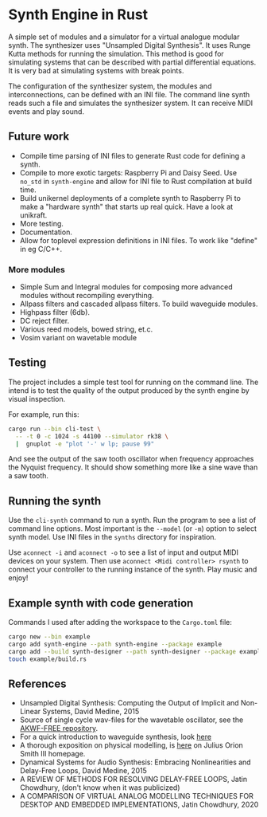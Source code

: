# Synth Engine in Rust

A simple set of modules and a simulator for a virtual analogue modular synth. 
The synthesizer uses "Unsampled Digital Synthesis". It uses Runge Kutta methods
for running the simulation. This method is good for simulating systems that can
be described with partial differential equations. It is very bad at simulating
systems with break points.

The configuration of the synthesizer system, the modules and interconnections,
can be defined with an INI file. The command line synth reads such a file and 
simulates the synthesizer system. It can receive MIDI events and play sound.

## Future work

- Compile time parsing of INI files to generate Rust code for defining a synth.
- Compile to more exotic targets: Raspberry Pi and Daisy Seed. Use `no_std` in
  `synth-engine` and allow for INI file to Rust compilation at build time.
- Build unikernel deployments of a complete synth to Raspberry Pi to make a 
  "hardware synth" that starts up real quick. Have a look at unikraft.
- More testing.
- Documentation.
- Allow for toplevel expression definitions in INI files. To work like "define"
  in eg C/C++.

### More modules

- Simple Sum and Integral modules for composing more advanced modules without 
  recompiling everything.
- Allpass filters and cascaded allpass filters. To build waveguide modules.
- Highpass filter (6db).
- DC reject filter.
- Various reed models, bowed string, et.c.
- Vosim variant on wavetable module

## Testing

The project includes a simple test tool for running on the command line. The intend
is to test the quality of the output produced by the synth engine by visual inspection.

For example, run this:

```bash
cargo run --bin cli-test \
  -- -t 0 -c 1024 -s 44100 --simulator rk38 \
  |  gnuplot -e "plot '-' w lp; pause 99"
```

And see the output of the saw tooth oscillator when frequency approaches the Nyquist 
frequency. It should show something more like a sine wave than a saw tooth.

## Running the synth

Use the `cli-synth` command to run a synth. Run the program to see a list of command line
options. Most important is the `--model` (or `-m`) option to select synth model. Use INI
files in the `synths` directory for inspiration.

Use `aconnect -i` and `aconnect -o` to see a list of input and output MIDI devices on
your system. Then use `aconnect <Midi controller> rsynth` to connect your controller to 
the running instance of the synth. Play music and enjoy!

## Example synth with code generation

Commands I used after adding the workspace to the `Cargo.toml` file:

```bash
cargo new --bin example
cargo add synth-engine --path synth-engine --package example
cargo add --build synth-designer --path synth-designer --package example
touch example/build.rs
```

## References

- Unsampled Digital Synthesis: Computing the Output of Implicit and Non-Linear
  Systems, David Medine, 2015
- Source of single cycle wav-files for the wavetable oscillator, see the
  [AKWF-FREE repository](https://github.com/KristofferKarlAxelEkstrand/AKWF-FREE.git).
- For a quick introduction to waveguide synthesis, look [here](https://www.osar.fr/notes/waveguides/)
- A thorough exposition on physical modelling, is [here](https://ccrma.stanford.edu/~jos/) on 
  Julius Orion Smith III homepage.
- Dynamical Systems for Audio Synthesis: Embracing Nonlinearities and Delay-Free Loops,
  David Medine, 2015
- A REVIEW OF METHODS FOR RESOLVING DELAY-FREE LOOPS, Jatin Chowdhury, (don't know when it
  was publicized)
- A COMPARISON OF VIRTUAL ANALOG MODELLING TECHNIQUES FOR DESKTOP AND EMBEDDED IMPLEMENTATIONS,
  Jatin Chowdhury, 2020

